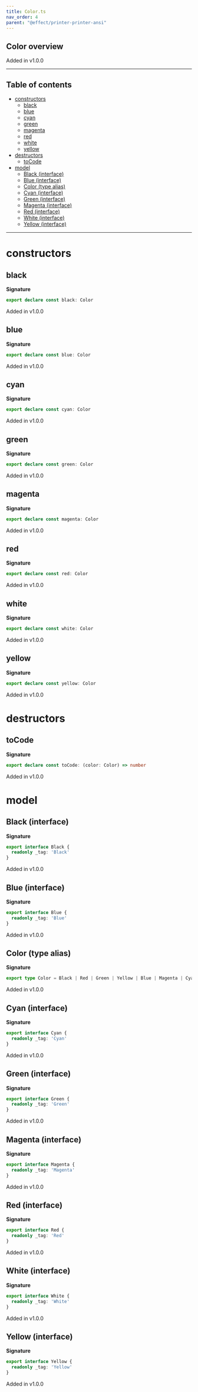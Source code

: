 ```yaml
---
title: Color.ts
nav_order: 4
parent: "@effect/printer-printer-ansi"
---
```


## Color overview

Added in v1.0.0

---

<h2 class="text-delta">Table of contents</h2>

- [constructors](#constructors)
  - [black](#black)
  - [blue](#blue)
  - [cyan](#cyan)
  - [green](#green)
  - [magenta](#magenta)
  - [red](#red)
  - [white](#white)
  - [yellow](#yellow)
- [destructors](#destructors)
  - [toCode](#tocode)
- [model](#model)
  - [Black (interface)](#black-interface)
  - [Blue (interface)](#blue-interface)
  - [Color (type alias)](#color-type-alias)
  - [Cyan (interface)](#cyan-interface)
  - [Green (interface)](#green-interface)
  - [Magenta (interface)](#magenta-interface)
  - [Red (interface)](#red-interface)
  - [White (interface)](#white-interface)
  - [Yellow (interface)](#yellow-interface)

---

# constructors

## black

**Signature**

```ts
export declare const black: Color
```

Added in v1.0.0

## blue

**Signature**

```ts
export declare const blue: Color
```

Added in v1.0.0

## cyan

**Signature**

```ts
export declare const cyan: Color
```

Added in v1.0.0

## green

**Signature**

```ts
export declare const green: Color
```

Added in v1.0.0

## magenta

**Signature**

```ts
export declare const magenta: Color
```

Added in v1.0.0

## red

**Signature**

```ts
export declare const red: Color
```

Added in v1.0.0

## white

**Signature**

```ts
export declare const white: Color
```

Added in v1.0.0

## yellow

**Signature**

```ts
export declare const yellow: Color
```

Added in v1.0.0

# destructors

## toCode

**Signature**

```ts
export declare const toCode: (color: Color) => number
```

Added in v1.0.0

# model

## Black (interface)

**Signature**

```ts
export interface Black {
  readonly _tag: 'Black'
}
```

Added in v1.0.0

## Blue (interface)

**Signature**

```ts
export interface Blue {
  readonly _tag: 'Blue'
}
```

Added in v1.0.0

## Color (type alias)

**Signature**

```ts
export type Color = Black | Red | Green | Yellow | Blue | Magenta | Cyan | White
```

Added in v1.0.0

## Cyan (interface)

**Signature**

```ts
export interface Cyan {
  readonly _tag: 'Cyan'
}
```

Added in v1.0.0

## Green (interface)

**Signature**

```ts
export interface Green {
  readonly _tag: 'Green'
}
```

Added in v1.0.0

## Magenta (interface)

**Signature**

```ts
export interface Magenta {
  readonly _tag: 'Magenta'
}
```

Added in v1.0.0

## Red (interface)

**Signature**

```ts
export interface Red {
  readonly _tag: 'Red'
}
```

Added in v1.0.0

## White (interface)

**Signature**

```ts
export interface White {
  readonly _tag: 'White'
}
```

Added in v1.0.0

## Yellow (interface)

**Signature**

```ts
export interface Yellow {
  readonly _tag: 'Yellow'
}
```

Added in v1.0.0
